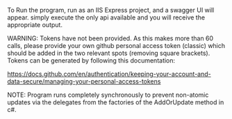 To Run the program, run as an IIS Express project, and a swagger UI will appear. simply execute the only api available and you will receive the appropriate output.

WARNING: Tokens have not been provided. As this makes more than 60 calls, please provide your own github personal access token (classic) which should be added in the two relevant spots (removing square brackets).
Tokens can be generated by following this documentation: 

https://docs.github.com/en/authentication/keeping-your-account-and-data-secure/managing-your-personal-access-tokens

NOTE: Program runs completely synchronously to prevent non-atomic updates via the delegates from the factories of the AddOrUpdate method in c#.
